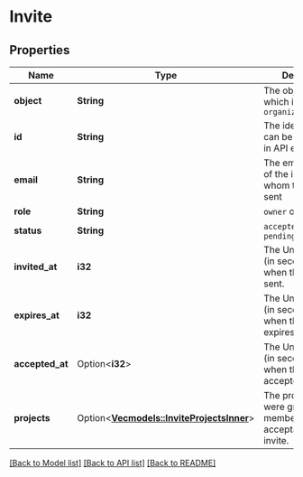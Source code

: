 # Invite

## Properties

Name | Type | Description | Notes
------------ | ------------- | ------------- | -------------
**object** | **String** | The object type, which is always `organization.invite` | 
**id** | **String** | The identifier, which can be referenced in API endpoints | 
**email** | **String** | The email address of the individual to whom the invite was sent | 
**role** | **String** | `owner` or `reader` | 
**status** | **String** | `accepted`,`expired`, or `pending` | 
**invited_at** | **i32** | The Unix timestamp (in seconds) of when the invite was sent. | 
**expires_at** | **i32** | The Unix timestamp (in seconds) of when the invite expires. | 
**accepted_at** | Option<**i32**> | The Unix timestamp (in seconds) of when the invite was accepted. | [optional]
**projects** | Option<[**Vec<models::InviteProjectsInner>**](Invite_projects_inner.md)> | The projects that were granted membership upon acceptance of the invite. | [optional]

[[Back to Model list]](../README.md#documentation-for-models) [[Back to API list]](../README.md#documentation-for-api-endpoints) [[Back to README]](../README.md)



